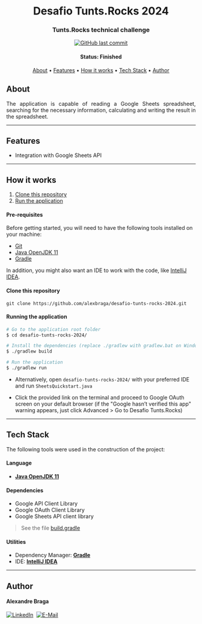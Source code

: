 <h1 align="center">
  Desafio Tunts.Rocks 2024
</h1>

<h3 align="center">
  Tunts.Rocks technical challenge
</h3>

<p align="center">
  <a href="https://github.com/alexbraga/parking-control/commits/master"><img alt="GitHub last commit" src="https://img.shields.io/github/last-commit/alexbraga/desafio-tunts-rocks-2024"></a>
</p>

<h4 align="center">
	 Status: Finished
</h4>

<p align="center">
 <a href="#about">About</a> •
 <a href="#features">Features</a> •
 <a href="#how-it-works">How it works</a> •
 <a href="#tech-stack">Tech Stack</a> •
 <a href="#author">Author</a> <!--•
 <a href="#license">License</a> -->
</p>

## About

<p align="justify">The application is capable of reading a Google Sheets spreadsheet, searching for the necessary information, calculating and writing the result in the spreadsheet.</p>

---

## Features

- Integration with Google Sheets API

---

## How it works

1. <a href="#clone-this-repository">Clone this repository</a>
2. <a href="#running-the-application">Run the application</a>

#### Pre-requisites

Before getting started, you will need to have the following tools installed on your machine:

- [Git](https://git-scm.com)
- [Java OpenJDK 11](https://www.oracle.com/java/technologies/downloads/)
- [Gradle](https://gradle.org/)

In addition, you might also want an IDE to work with the code, like
[IntelliJ IDEA](https://www.jetbrains.com/idea/).

#### Clone this repository

```
git clone https://github.com/alexbraga/desafio-tunts-rocks-2024.git
```

#### Running the application

```bash
# Go to the application root folder
$ cd desafio-tunts-rocks-2024/

# Install the dependencies (replace ./gradlew with gradlew.bat on Windows)
$ ./gradlew build

# Run the application
$ ./gradlew run
```

- Alternatively, open `desafio-tunts-rocks-2024/` with your preferred IDE and run `SheetsQuickstart.java`

- Click the provided link on the terminal and proceed to Google OAuth screen on your default browser (if the "Google hasn’t verified this app" warning appears, just click Advanced > Go to Desafio Tunts.Rocks)

---

## Tech Stack

The following tools were used in the construction of the project:

#### **Language**

- **[Java OpenJDK 11](https://www.oracle.com/java/technologies/downloads/)**

#### **Dependencies**

- Google API Client Library
- Google OAuth Client Library
- Google Sheets API client library

> See the file
> [build.gradle](https://github.com/alexbraga/desafio-tunts-rocks-2024/blob/master/build.gradle)

#### **Utilities**

- Dependency Manager: **[Gradle](https://gradle.org/)**
- IDE: **[IntelliJ IDEA](https://www.jetbrains.com/idea/)**

---

## Author

<h4>Alexandre Braga</h4>

<div>
<a href="https://www.linkedin.com/in/alexgbraga/" target="_blank"><img src="https://img.shields.io/badge/-LinkedIn-blue?style=for-the-badge&logo=Linkedin&logoColor=white" alt="LinkedIn"></a>&nbsp;
<a href="mailto:contato@alexbraga.com.br" target="_blank"><img src="https://img.shields.io/badge/-email-c14438?style=for-the-badge&logo=Gmail&logoColor=white" alt="E-Mail"></a>
</div>



<!-- ## License

This project is under the [MIT License](./LICENSE). -->

